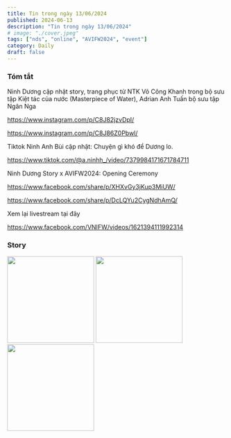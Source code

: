 ```yaml
---
title: Tin trong ngày 13/06/2024
published: 2024-06-13
description: "Tin trong ngày 13/06/2024"
# image: "./cover.jpeg"
tags: ["nds", "online", "AVIFW2024", "event"]
category: Daily
draft: false
---
```


### Tóm tắt


Ninh Dương cập nhật story, trang phục từ NTK Võ Công Khanh trong bộ sưu tập Kiệt tác của nước (Masterpiece of Water), Adrian Anh Tuấn bộ sưu tập Ngân Nga

https://www.instagram.com/p/C8J82jzvDpI/

https://www.instagram.com/p/C8J86Z0Pbwl/


Tiktok Ninh Anh Bùi cập nhật: Chuyện gì khó để Dương lo.

https://www.tiktok.com/@a.ninhh_/video/7379984171671784711


Ninh Dương Story x AVIFW2024: Opening Ceremony

https://www.facebook.com/share/p/XHXvGy3jKup3MiUW/

https://www.facebook.com/share/p/DcLQYu2CygNdhAmQ/


Xem lại livestream tại đây 

https://www.facebook.com/VNIFW/videos/1621394111992314






### Story 

<img width="200" src="https://github.com/user-attachments/assets/4c5ebd76-3a52-4f10-9982-8e64d61e2175" />

<img width="200" src="https://github.com/user-attachments/assets/f72c06c4-180d-442a-97c1-246b811714f3" />

<img width="200" src="https://github.com/user-attachments/assets/a089ec8f-5dfc-4492-8cad-ca41b1d5ae88" />


